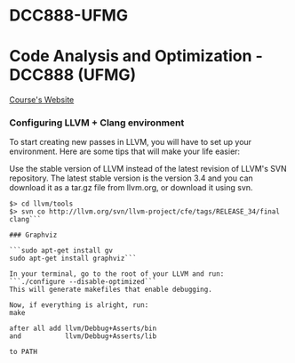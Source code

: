 DCC888-UFMG
===========

# Code Analysis and Optimization - DCC888 (UFMG)

[Course's Website](http://homepages.dcc.ufmg.br/~fernando/classes/dcc888/)

### Configuring LLVM + Clang environment

To start creating new passes in LLVM, you will have to set up your
environment. Here are some tips that will make your life easier:

Use the stable version of LLVM instead of the latest revision of
LLVM's SVN repository. The latest stable version is the version 3.4
and you can download it as a tar.gz file from llvm.org, or download it
using svn.

```$> svn co http://llvm.org/svn/llvm-project/llvm/tags/RELEASE_34/final llvm
$> cd llvm/tools
$> svn co http://llvm.org/svn/llvm-project/cfe/tags/RELEASE_34/final clang```

### Graphviz

```sudo apt-get install gv
sudo apt-get install graphviz```

In your terminal, go to the root of your LLVM and run:
```./configure --disable-optimized```
This will generate makefiles that enable debugging.

Now, if everything is alright, run:
make

after all add llvm/Debbug+Asserts/bin
and           llvm/Debbug+Asserts/lib

to PATH


